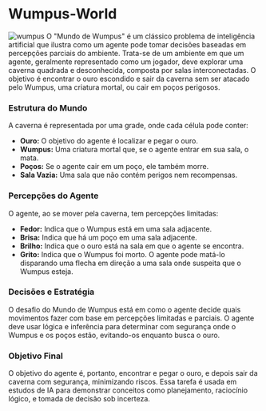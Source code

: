 # Wumpus-World
![wumpus](https://github.com/user-attachments/assets/b472fd79-6a1b-4ba5-9cdb-4e106bf0a4cf)
O "Mundo de Wumpus" é um clássico problema de inteligência artificial que ilustra como um agente pode tomar decisões baseadas em percepções parciais do ambiente. Trata-se de um ambiente em que um agente, geralmente representado como um jogador, deve explorar uma caverna quadrada e desconhecida, composta por salas interconectadas. O objetivo é encontrar o ouro escondido e sair da caverna sem ser atacado pelo Wumpus, uma criatura mortal, ou cair em poços perigosos.

### Estrutura do Mundo
A caverna é representada por uma grade, onde cada célula pode conter:
- **Ouro:** O objetivo do agente é localizar e pegar o ouro.
- **Wumpus:** Uma criatura mortal que, se o agente entrar em sua sala, o mata.
- **Poços:** Se o agente cair em um poço, ele também morre.
- **Sala Vazia:** Uma sala que não contém perigos nem recompensas.

### Percepções do Agente
O agente, ao se mover pela caverna, tem percepções limitadas:
- **Fedor:** Indica que o Wumpus está em uma sala adjacente.
- **Brisa:** Indica que há um poço em uma sala adjacente.
- **Brilho:** Indica que o ouro está na sala em que o agente se encontra.
- **Grito:** Indica que o Wumpus foi morto. O agente pode matá-lo disparando uma flecha em direção a uma sala onde suspeita que o Wumpus esteja.

### Decisões e Estratégia
O desafio do Mundo de Wumpus está em como o agente decide quais movimentos fazer com base em percepções limitadas e parciais. O agente deve usar lógica e inferência para determinar com segurança onde o Wumpus e os poços estão, evitando-os enquanto busca o ouro.

### Objetivo Final
O objetivo do agente é, portanto, encontrar e pegar o ouro, e depois sair da caverna com segurança, minimizando riscos. Essa tarefa é usada em estudos de IA para demonstrar conceitos como planejamento, raciocínio lógico, e tomada de decisão sob incerteza.

